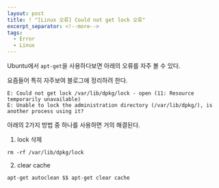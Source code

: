```yaml
---
layout: post
title: ! "[Linux 오류] Could not get lock 오류"
excerpt_separator: <!--more-->
tags:
  - Error
  - Linux
---
```


Ubuntu에서 `apt-get`을 사용하다보면 아래의 오류를 자주 볼 수 있다.

요즘들어 특히 자주보여 블로그에 정리하려 한다.

<!--more-->

```
E: Could not get lock /var/lib/dpkg/lock - open (11: Resource temporarily unavailable)
E: Unable to lock the administration directory (/var/lib/dpkg/), is another process using it?
```

아래의 2가지 방법 중 하나를 사용하면 거의 해결된다.

1. lock 삭제

```
rm -rf /var/lib/dpkg/lock
```

2. clear cache

```
apt-get autoclean $$ apt-get clear cache
```
